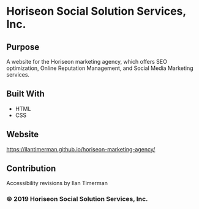 # Horiseon Social Solution Services, Inc.

## Purpose
A website for the Horiseon marketing agency, which offers SEO optimization, Online Reputation Management, and Social Media Marketing services. 

## Built With
* HTML
* CSS

## Website
https://ilantimerman.github.io/horiseon-marketing-agency/

## Contribution
Accessibility revisions by Ilan Timerman

### ©️ 2019 Horiseon Social Solution Services, Inc.

